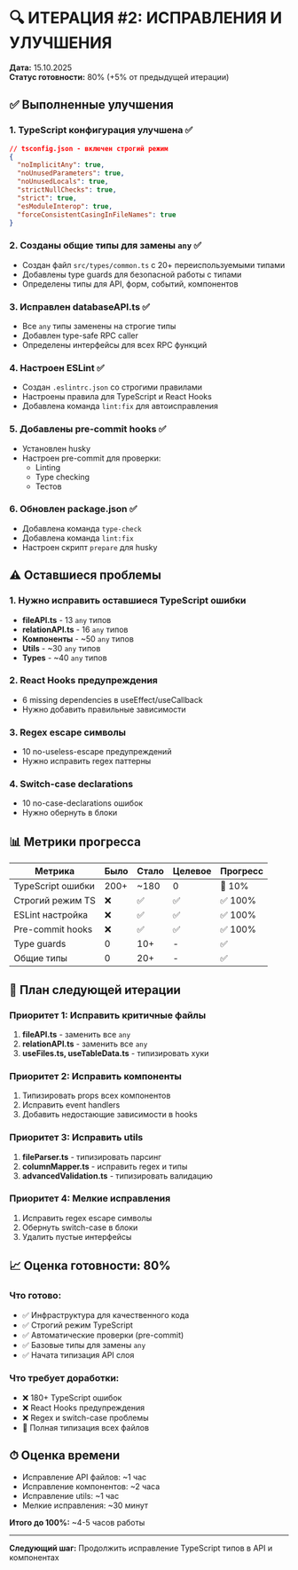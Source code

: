 # 🔍 ИТЕРАЦИЯ #2: ИСПРАВЛЕНИЯ И УЛУЧШЕНИЯ

**Дата:** 15.10.2025  
**Статус готовности:** 80% (+5% от предыдущей итерации)

## ✅ Выполненные улучшения

### 1. TypeScript конфигурация улучшена ✅
```json
// tsconfig.json - включен строгий режим
{
  "noImplicitAny": true,
  "noUnusedParameters": true,
  "noUnusedLocals": true,
  "strictNullChecks": true,
  "strict": true,
  "esModuleInterop": true,
  "forceConsistentCasingInFileNames": true
}
```

### 2. Созданы общие типы для замены `any` ✅
- Создан файл `src/types/common.ts` с 20+ переиспользуемыми типами
- Добавлены type guards для безопасной работы с типами
- Определены типы для API, форм, событий, компонентов

### 3. Исправлен databaseAPI.ts ✅
- Все `any` типы заменены на строгие типы
- Добавлен type-safe RPC caller
- Определены интерфейсы для всех RPC функций

### 4. Настроен ESLint ✅
- Создан `.eslintrc.json` со строгими правилами
- Настроены правила для TypeScript и React Hooks
- Добавлена команда `lint:fix` для автоисправления

### 5. Добавлены pre-commit hooks ✅
- Установлен husky
- Настроен pre-commit для проверки:
  - Linting
  - Type checking
  - Тестов

### 6. Обновлен package.json ✅
- Добавлена команда `type-check`
- Добавлена команда `lint:fix`
- Настроен скрипт `prepare` для husky

## ⚠️ Оставшиеся проблемы

### 1. Нужно исправить оставшиеся TypeScript ошибки
- **fileAPI.ts** - 13 `any` типов
- **relationAPI.ts** - 16 `any` типов  
- **Компоненты** - ~50 `any` типов
- **Utils** - ~30 `any` типов
- **Types** - ~40 `any` типов

### 2. React Hooks предупреждения
- 6 missing dependencies в useEffect/useCallback
- Нужно добавить правильные зависимости

### 3. Regex escape символы
- 10 no-useless-escape предупреждений
- Нужно исправить regex паттерны

### 4. Switch-case declarations
- 10 no-case-declarations ошибок
- Нужно обернуть в блоки

## 📊 Метрики прогресса

| Метрика | Было | Стало | Целевое | Прогресс |
|---------|------|-------|---------|----------|
| TypeScript ошибки | 200+ | ~180 | 0 | 🔶 10% |
| Строгий режим TS | ❌ | ✅ | ✅ | ✅ 100% |
| ESLint настройка | ❌ | ✅ | ✅ | ✅ 100% |
| Pre-commit hooks | ❌ | ✅ | ✅ | ✅ 100% |
| Type guards | 0 | 10+ | - | ✅ |
| Общие типы | 0 | 20+ | - | ✅ |

## 🎯 План следующей итерации

### Приоритет 1: Исправить критичные файлы
1. **fileAPI.ts** - заменить все `any`
2. **relationAPI.ts** - заменить все `any`
3. **useFiles.ts, useTableData.ts** - типизировать хуки

### Приоритет 2: Исправить компоненты
1. Типизировать props всех компонентов
2. Исправить event handlers
3. Добавить недостающие зависимости в hooks

### Приоритет 3: Исправить utils
1. **fileParser.ts** - типизировать парсинг
2. **columnMapper.ts** - исправить regex и типы
3. **advancedValidation.ts** - типизировать валидацию

### Приоритет 4: Мелкие исправления
1. Исправить regex escape символы
2. Обернуть switch-case в блоки
3. Удалить пустые интерфейсы

## 📈 Оценка готовности: 80%

### Что готово:
- ✅ Инфраструктура для качественного кода
- ✅ Строгий режим TypeScript
- ✅ Автоматические проверки (pre-commit)
- ✅ Базовые типы для замены `any`
- ✅ Начата типизация API слоя

### Что требует доработки:
- ❌ 180+ TypeScript ошибок
- ❌ React Hooks предупреждения
- ❌ Regex и switch-case проблемы
- 🔶 Полная типизация всех файлов

## ⏱ Оценка времени

- Исправление API файлов: ~1 час
- Исправление компонентов: ~2 часа
- Исправление utils: ~1 час
- Мелкие исправления: ~30 минут

**Итого до 100%:** ~4-5 часов работы

---

**Следующий шаг:** Продолжить исправление TypeScript типов в API и компонентах
